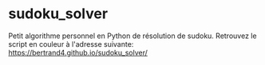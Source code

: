 # sudoku_solver
Petit algorithme personnel en Python de résolution de sudoku. Retrouvez le script en couleur à l'adresse suivante:
https://bertrand4.github.io/sudoku_solver/
